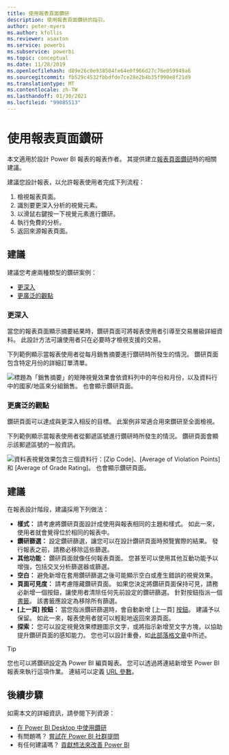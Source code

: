 ```yaml
---
title: 使用報表頁面鑽研
description: 使用報表頁面鑽研的指引。
author: peter-myers
ms.author: kfollis
ms.reviewer: asaxton
ms.service: powerbi
ms.subservice: powerbi
ms.topic: conceptual
ms.date: 11/28/2019
ms.openlocfilehash: d89e26c0e938504fe64e0f966d27c76e059949a6
ms.sourcegitcommit: fb529c4532fbbdfde7ce28e2b4b35f990e8f21d9
ms.translationtype: MT
ms.contentlocale: zh-TW
ms.lasthandoff: 01/30/2021
ms.locfileid: "99085513"
---
```

# <a name="use-report-page-drillthrough"></a>使用報表頁面鑽研

本文適用於設計 Power BI 報表的報表作者。 其提供建立[報表頁面鑽研](../create-reports/desktop-drillthrough.md)時的相關建議。

建議您設計報表，以允許報表使用者完成下列流程：

1. 檢視報表頁面。
2. 識別要更深入分析的視覺元素。
3. 以滑鼠右鍵按一下視覺元素進行鑽研。
4. 執行免費的分析。
5. 返回來源報表頁面。

## <a name="suggestions"></a>建議

建議您考慮兩種類型的鑽研案例：

- [更深入](#additional-depth)
- [更廣泛的觀點](#broader-perspective)

### <a name="additional-depth"></a>更深入

當您的報表頁面顯示摘要結果時，鑽研頁面可將報表使用者引導至交易層級詳細資料。 此設計方法可讓使用者只在必要時才檢視支援的交易。

下列範例顯示當報表使用者從每月銷售摘要進行鑽研時所發生的情況。 鑽研頁面包含特定月份的詳細訂單清單。

![標題為「銷售摘要」的矩陣視覺效果會依資料列中的年份和月份，以及資料行中的國家/地區來分組銷售。 也會顯示鑽研頁面。](media/report-drillthrough/suggestion-drillthrough-add-depth.png)

### <a name="broader-perspective"></a>更廣泛的觀點

鑽研頁面可以達成與更深入相反的目標。 此案例非常適合用來鑽研至全面檢視。

下列範例顯示當報表使用者從郵遞區號進行鑽研時所發生的情況。 鑽研頁面會顯示該郵遞區號的一般資訊。

![資料表視覺效果包含三個資料行：[Zip Code]、[Average of Violation Points] 和 [Average of Grade Rating]。 也會顯示鑽研頁面。](media/report-drillthrough/suggestion-drillthrough-broader-perspective.png)

## <a name="recommendations"></a>建議

在報表設計階段，建議採用下列做法：

- **樣式：** 請考慮將鑽研頁面設計成使用與報表相同的主題和樣式。 如此一來，使用者就會覺得位於相同的報表中。
- **鑽研篩選：** 設定鑽研篩選，讓您可以在設計鑽研頁面時預覽實際的結果。 發行報表之前，請務必移除這些篩選。
- **其他功能：** 鑽研頁面就像任何報表頁面。 您甚至可以使用其他互動功能予以增強，包括交叉分析篩選器或篩選。
- **空白：** 避免新增在套用鑽研篩選之後可能顯示空白或產生錯誤的視覺效果。
- **頁面可見度：** 請考慮隱藏鑽研頁面。 如果您決定將鑽研頁面保持可見，請務必新增一個按鈕，讓使用者清除任何先前設定的鑽研篩選。 針對按鈕指派一個[書籤](../create-reports/desktop-bookmarks.md)。 該書籤應設定為移除所有篩選。
- **[上一頁] 按鈕：** 當您指派鑽研篩選時，會自動新增 [上一頁] [按鈕](../create-reports/desktop-buttons.md)。 建議予以保留。 如此一來，報表使用者就可以輕鬆地返回來源頁面。
- **探索：** 您可以設定視覺效果標題圖示文字，或將指示新增至文字方塊，以協助提升鑽研頁面的感知能力。 您也可以設計重疊，如[此部落格文章](https://alluringbi.com/2019/10/23/overlays-for-true-self-serve-reporting/)中所述。

> [!TIP]
> 您也可以將鑽研設定為 Power BI 編頁報表。 您可以透過將連結新增至 Power BI 報表來執行這項作業。 連結可以定義 [URL 參數](https://powerbi.microsoft.com/blog/url-parameters-for-paginated-reports-are-now-available/)。

## <a name="next-steps"></a>後續步驟

如需本文的詳細資訊，請參閱下列資源：

- [在 Power BI Desktop 中使用鑽研](../create-reports/desktop-drillthrough.md)
- 有問題嗎？ [嘗試在 Power BI 社群提問](https://community.powerbi.com/)
- 有任何建議嗎？ [貢獻想法來改善 Power BI](https://ideas.powerbi.com/)
